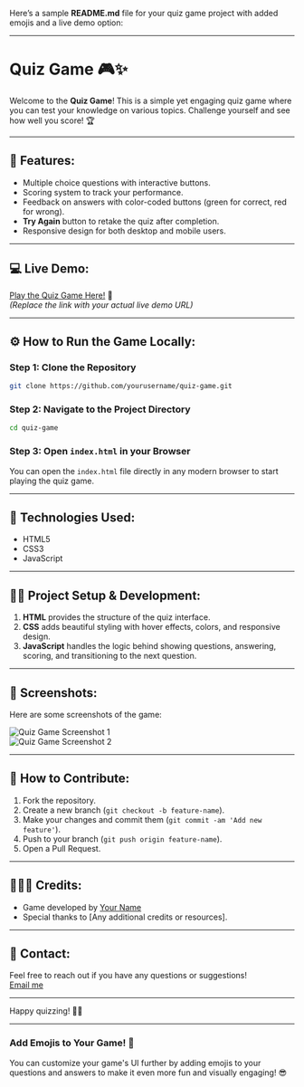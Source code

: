 Here’s a sample **README.md** file for your quiz game project with added emojis and a live demo option:

---

# Quiz Game 🎮✨

Welcome to the **Quiz Game**! This is a simple yet engaging quiz game where you can test your knowledge on various topics. Challenge yourself and see how well you score! 🏆

---

## 🎯 **Features:**
- Multiple choice questions with interactive buttons.
- Scoring system to track your performance.
- Feedback on answers with color-coded buttons (green for correct, red for wrong).
- **Try Again** button to retake the quiz after completion.
- Responsive design for both desktop and mobile users.

---

## 💻 **Live Demo:**
[Play the Quiz Game Here!](https://example.com) 🎉  
*(Replace the link with your actual live demo URL)*

---

## ⚙️ **How to Run the Game Locally:**

### Step 1: Clone the Repository
```bash
git clone https://github.com/yourusername/quiz-game.git
```

### Step 2: Navigate to the Project Directory
```bash
cd quiz-game
```

### Step 3: Open `index.html` in your Browser
You can open the `index.html` file directly in any modern browser to start playing the quiz game.

---

## 🌟 **Technologies Used:**
- HTML5
- CSS3
- JavaScript

---

## 👨‍💻 **Project Setup & Development:**

1. **HTML** provides the structure of the quiz interface.
2. **CSS** adds beautiful styling with hover effects, colors, and responsive design.
3. **JavaScript** handles the logic behind showing questions, answering, scoring, and transitioning to the next question.

---

## 📸 **Screenshots:**

Here are some screenshots of the game:

![Quiz Game Screenshot 1](screenshot1.png)  
![Quiz Game Screenshot 2](screenshot2.png)

---

## 📝 **How to Contribute:**

1. Fork the repository.
2. Create a new branch (`git checkout -b feature-name`).
3. Make your changes and commit them (`git commit -am 'Add new feature'`).
4. Push to your branch (`git push origin feature-name`).
5. Open a Pull Request.

---

## 🧑‍🤝‍🧑 **Credits:**
- Game developed by [Your Name](https://github.com/yourusername)
- Special thanks to [Any additional credits or resources].

---

## 💬 **Contact:**
Feel free to reach out if you have any questions or suggestions!  
[Email me](mailto:your.email@example.com)

---

Happy quizzing! 🎉🎉

---

### **Add Emojis to Your Game!** 🎨  
You can customize your game's UI further by adding emojis to your questions and answers to make it even more fun and visually engaging! 😎
